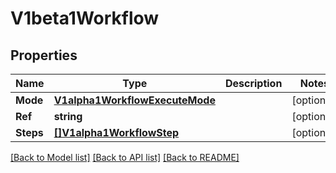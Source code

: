 # V1beta1Workflow

## Properties

Name | Type | Description | Notes
------------ | ------------- | ------------- | -------------
**Mode** | [**V1alpha1WorkflowExecuteMode**](V1alpha1WorkflowExecuteMode.md) |  | [optional] 
**Ref** | **string** |  | [optional] 
**Steps** | [**[]V1alpha1WorkflowStep**](V1alpha1WorkflowStep.md) |  | [optional] 

[[Back to Model list]](../README.md#documentation-for-models) [[Back to API list]](../README.md#documentation-for-api-endpoints) [[Back to README]](../README.md)


